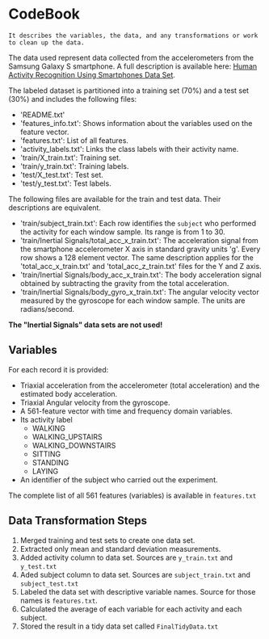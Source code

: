 CodeBook
==================

	It describes the variables, the data, and any transformations or work to clean up the data.


The data used represent data collected from the accelerometers from the Samsung Galaxy S smartphone. A full description is available here: [Human Activity Recognition Using Smartphones Data Set](http://archive.ics.uci.edu/ml/datasets/Human+Activity+Recognition+Using+Smartphones).

The labeled dataset is partitioned into a training set (70%) and a test set (30%) and includes the following files:

- 'README.txt'
- 'features_info.txt': Shows information about the variables used on the feature vector.
- 'features.txt': List of all features.
- 'activity_labels.txt': Links the class labels with their activity name.
- 'train/X_train.txt': Training set.
- 'train/y_train.txt': Training labels.
- 'test/X_test.txt': Test set.
- 'test/y_test.txt': Test labels.

The following files are available for the train and test data. Their descriptions are equivalent. 

- 'train/subject_train.txt': Each row identifies the `subject` who performed the activity for each window sample. Its range is from 1 to 30. 
- 'train/Inertial Signals/total_acc_x_train.txt': The acceleration signal from the smartphone accelerometer X axis in standard gravity units 'g'. Every row shows a 128 element vector. The same description applies for the 'total_acc_x_train.txt' and 'total_acc_z_train.txt' files for the Y and Z axis. 
- 'train/Inertial Signals/body_acc_x_train.txt': The body acceleration signal obtained by subtracting the gravity from the total acceleration. 
- 'train/Inertial Signals/body_gyro_x_train.txt': The angular velocity vector measured by the gyroscope for each window sample. The units are radians/second.

**The "Inertial Signals" data sets are not used!**

Variables
-------------

For each record it is provided: 

- Triaxial acceleration from the accelerometer (total acceleration) and the estimated body acceleration. 
- Triaxial Angular velocity from the gyroscope. 
- A 561-feature vector with time and frequency domain variables. 
- Its activity label 
	- WALKING
	- WALKING_UPSTAIRS
	- WALKING_DOWNSTAIRS
	- SITTING
	- STANDING
	- LAYING
- An identifier of the subject who carried out the experiment.

The complete list of all 561 features (variables) is available in `features.txt`


Data Transformation Steps
-------------
1. Merged training and test sets to create one data set.
2. Extracted only mean and standard deviation measurements.
3. Added activity column to data set. Sources are `y_train.txt` and `y_test.txt`
4. Aded subject column to data set. Sources are `subject_train.txt` and `subject_test.txt`
4. Labeled the data set with descriptive variable names. Source for those names is `features.txt`.
5. 	Calculated the average of each variable for each activity and each subject.
6. 	Stored the result in a tidy data set called `FinalTidyData.txt`